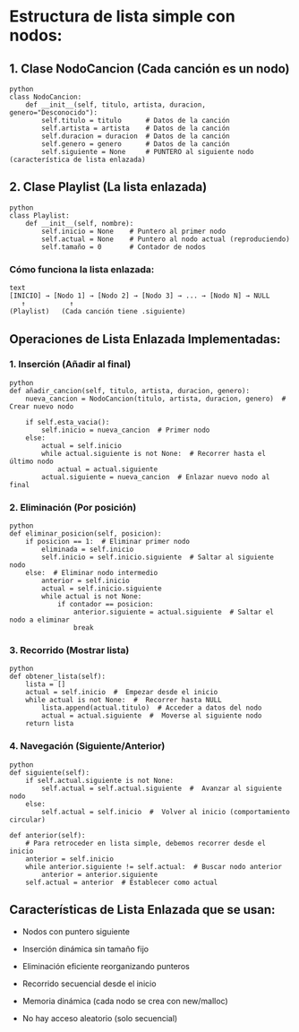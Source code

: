 # Estructura de lista simple con nodos:
## 1. Clase NodoCancion (Cada canción es un nodo)
```
python
class NodoCancion:
    def __init__(self, titulo, artista, duracion, genero="Desconocido"):
        self.titulo = titulo      # Datos de la canción
        self.artista = artista    # Datos de la canción
        self.duracion = duracion  # Datos de la canción
        self.genero = genero      # Datos de la canción
        self.siguiente = None     # PUNTERO al siguiente nodo (característica de lista enlazada)
```
## 2. Clase Playlist (La lista enlazada)
```
python
class Playlist:
    def __init__(self, nombre):
        self.inicio = None    # Puntero al primer nodo
        self.actual = None    # Puntero al nodo actual (reproduciendo)
        self.tamaño = 0       # Contador de nodos
```
### Cómo funciona la lista enlazada:
```
text
[INICIO] → [Nodo 1] → [Nodo 2] → [Nodo 3] → ... → [Nodo N] → NULL
   ↑           ↑
(Playlist)   (Cada canción tiene .siguiente)
```
## Operaciones de Lista Enlazada Implementadas:
### 1. Inserción (Añadir al final)
```
python
def añadir_cancion(self, titulo, artista, duracion, genero):
    nueva_cancion = NodoCancion(titulo, artista, duracion, genero)  # Crear nuevo nodo
    
    if self.esta_vacia():
        self.inicio = nueva_cancion  # Primer nodo
    else:
        actual = self.inicio
        while actual.siguiente is not None:  # Recorrer hasta el último nodo
            actual = actual.siguiente
        actual.siguiente = nueva_cancion  # Enlazar nuevo nodo al final
```
### 2. Eliminación (Por posición)
```
python
def eliminar_posicion(self, posicion):
    if posicion == 1:  # Eliminar primer nodo
        eliminada = self.inicio
        self.inicio = self.inicio.siguiente  # Saltar al siguiente nodo
    else:  # Eliminar nodo intermedio
        anterior = self.inicio
        actual = self.inicio.siguiente
        while actual is not None:
            if contador == posicion:
                anterior.siguiente = actual.siguiente  # Saltar el nodo a eliminar
                break
```
### 3. Recorrido (Mostrar lista)
```
python
def obtener_lista(self):
    lista = []
    actual = self.inicio  #  Empezar desde el inicio
    while actual is not None:  #  Recorrer hasta NULL
        lista.append(actual.titulo)  # Acceder a datos del nodo
        actual = actual.siguiente  #  Moverse al siguiente nodo
    return lista
```
### 4. Navegación (Siguiente/Anterior)
```
python
def siguiente(self):
    if self.actual.siguiente is not None:
        self.actual = self.actual.siguiente  #  Avanzar al siguiente nodo
    else:
        self.actual = self.inicio  #  Volver al inicio (comportamiento circular)

def anterior(self):
    # Para retroceder en lista simple, debemos recorrer desde el inicio
    anterior = self.inicio
    while anterior.siguiente != self.actual:  # Buscar nodo anterior
        anterior = anterior.siguiente
    self.actual = anterior  # Establecer como actual
```
## Características de Lista Enlazada que se usan:
- Nodos con puntero siguiente

-  Inserción dinámica sin tamaño fijo

- Eliminación eficiente reorganizando punteros

- Recorrido secuencial desde el inicio

- Memoria dinámica (cada nodo se crea con new/malloc)

- No hay acceso aleatorio (solo secuencial)